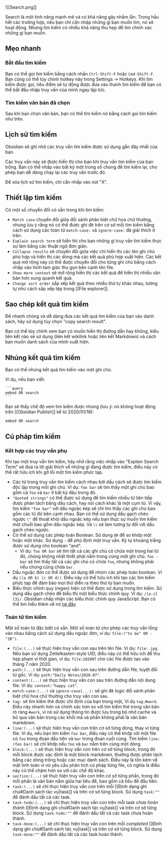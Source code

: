 ![[Search.png]]

Search là một tính năng mạnh mẽ và có khả năng gây nhầm lẫn. Trong hầu hết các trường hợp, nếu bạn chỉ cần nhập những gì bạn muốn tìm, nó sẽ hoạt động. Nhưng tìm kiếm có nhiều khả năng thu hẹp để tìm chính xác những gì bạn muốn.

## Mẹo nhanh

### Bắt đầu tìm kiếm

Bạn có thể gọi tìm kiếm bằng cách nhấn `Ctrl-Shift-F` hoặc `Cmd-Shift-F`. Bạn cũng có thể tùy chỉnh hotkey này trong Settings → Hotkeys. Khi tìm kiếm được gọi, tiêu điểm sẽ tự động được đưa vào thanh tìm kiếm để bạn có thể bắt đầu nhập truy vấn của mình ngay lập tức.

### Tìm kiếm văn bản đã chọn

Sau khi bạn chọn văn bản, bạn có thể tìm kiếm nó bằng cách gọi tìm kiếm như trên.

## Lịch sử tìm kiếm

Obsidian sẽ ghi nhớ các truy vấn tìm kiếm được sử dụng gần đây nhất của bạn.

Các truy vấn này sẽ được hiển thị cho bạn khi truy vấn tìm kiếm của bạn trống. Bạn có thể nhấp vào bất kỳ một trong số chúng để tìm kiếm lại, cho phép bạn dễ dàng chạy lại các truy vấn trước đó.

Để xóa lịch sử tìm kiếm, chỉ cần nhấp vào nút "X".

## Thiết lập tìm kiếm

Có một số chuyển đổi có sẵn trong khi tìm kiếm:

- `Match case` chuyển đổi giữa đối sánh phân biệt chữ hoa chữ thường, nhưng lưu ý rằng nó có thể được ghi đè trên cơ sở mỗi tìm kiếm bằng cách sử dụng các toán tử `match-case:` và `ignore-case:` đã giải thích ở trên.
- `Explain search term` sẽ hiển thị cho bạn những gì truy vấn tìm kiếm thực sự làm bằng các thuật ngữ đơn giản.
- `Collapse results` sẽ chuyển đổi giữa việc chỉ hiển thị các tên ghi chú phù hợp và hiển thị các dòng mà các kết quả phù hợp xuất hiện. Các kết quả mở rộng này có thể được chuyển đổi cho từng ghi chú bằng cách nhấp vào hình tam giác thu gọn bên cạnh tên file.
- `Show more context` sẽ mở rộng hiển thị các kết quả để hiển thị nhiều văn bản hơn xung quanh kết quả.
- `Change sort order` sắp xếp kết quả theo nhiều thứ tự khác nhau, tương tự như cách sắp xếp tệp trong [[File explorer]].

## Sao chép kết quả tìm kiếm

Để nhanh chóng và dễ dàng đưa các kết quả tìm kiếm của bạn vào danh sách, hãy sử dụng tùy chọn "copy search result".

Bạn có thể tùy chỉnh xem bạn có muốn hiển thị đường dẫn hay không, kiểu liên kết nào sẽ sử dụng (liên kết wikilink hoặc liên kết Markdown) và cách bạn muốn danh sách của mình xuất hiện.

## Nhúng kết quả tìm kiếm

Bạn có thể nhúng kết quả tìm kiếm vào một ghi chú.

Ví dụ, nếu bạn viết:

<pre><code>```query
embed OR search
```</code></pre>

Bạn sẽ thấy chế độ xem tìm kiếm được nhúng (lưu ý: nó không hoạt động trên [[Obsidian Publish]] 
kể từ 2020/01/18):

```query
embed OR search
```

## Cú pháp tìm kiếm

### Kết hợp các truy vấn phụ

Khi tạo một truy vấn tìm kiếm, hãy nhớ rằng việc nhấp vào "Explain Search Term" sẽ đưa ra lời giải thích về những gì đang được tìm kiếm, điều này có thể rất hữu ích khi gỡ lỗi một tìm kiếm phức tạp.

- Các từ trong truy vấn tìm kiếm cách nhau bởi dấu cách sẽ được tìm kiếm độc lập trong mỗi ghi chú. Ví dụ: `foo bar` sẽ tìm thấy một ghi chú bao gồm cả `foo` và `bar` ở bất kỳ đâu trong đó.
- `"Quoted strings"` có thể được sử dụng để tìm kiếm nhiều từ liên tiếp được phân tách bằng dấu cách, hay nói cách khác là một cụm từ. Vì vậy, tìm kiếm `"foo bar"` với dấu ngoặc kép sẽ chỉ tìm thấy các ghi chú bao gồm các từ đó bên cạnh nhau. Bạn có thể sử dụng dấu gạch chéo ngược `\"` để thoát khỏi dấu ngoặc kép nếu bạn thực sự muốn tìm kiếm một chuỗi bao gồm dấu ngoặc kép. Và `\\` sẽ làm tương tự đối với dấu gạch chéo ngược.
- Có thể sử dụng các phép toán Boolean. Sử dụng `OR` để so khớp một hoặc một khác. Sử dụng `-` để phủ định một truy vấn. Ký tự khoảng trắng được sử dụng cho boolean "and".
	- Ví dụ: `foo OR bar` sẽ tìm tất cả các ghi chú có chứa một trong hai từ đó, chúng không nhất thiết phải nằm trong cùng một ghi chú. `foo -bar` sẽ tìm thấy tất cả các ghi chú có chứa `foo`, nhưng không phải nếu chúng cũng chứa `bar`.
- Dấu ngoặc đơn có thể được sử dụng để nhóm các phép toán boolean. Ví dụ `((a OR b) (c OR d))`. Điều này có thể hữu ích khi tạo các tìm kiếm phức tạp để đảm bảo mọi thứ diễn ra theo thứ tự bạn muốn.
- Biểu thức chính quy (regex) hiện có thể được sử dụng trong tìm kiếm. Sử dụng dấu gạch chéo để biểu thị một biểu thức chính quy. Ví dụ: `/[a-z]{3}/`. Obsidian chấp nhận các biểu thức chính quy  JavaScript. Bạn có thể tìm hiểu thêm về nó [tại đây](https://developer.mozilla.org/en-US/docs/Web/JavaScript/Guide/Regular_Expressions).

### Toán tử tìm kiếm

Một số toán tử đặc biệt có sẵn. Một số toán tử cho phép các truy vấn lồng vào nhau bằng cách sử dụng dấu ngoặc đơn, ví dụ: `file:("to be" OR -"2B")`.

- `file:(...)` sẽ thực hiện truy vấn con sau trên tên file. Ví dụ: `file:.jpg`. Nếu bạn sử dụng Zettelkasten-style UID, điều này có thể hữu ích để thu hẹp phạm vi thời gian, ví dụ: `file:202007` cho các file được tạo vào tháng 7 năm 2020.
- `path:(...)` sẽ thực hiện truy vấn con sau trên đường dẫn file, tuyệt đối từ gốc. Ví dụ: `path:"Daily Notes/2020-07"`.
- `content:(...)` sẽ thực hiện truy vấn con sau trên đường dẫn nội dung file. Ví dụ: `content:"happy cat"`.
- `match-case:(...)` và `ignore-case(...):` sẽ ghi đè logic đối sánh phân biệt chữ hoa chữ thường cho truy vấn con sau.
- `tag:` sẽ tìm kiếm thẻ được chỉ định của bạn trong một, Ví dụ `tag:#work`. Điều này nhanh hơn và chính xác hơn so với tìm kiếm thẻ trong văn bản rõ ràng `#work`, vì nó sử dụng thông tin được lưu trong bộ nhớ cache và bỏ qua văn bản trong các khối mã và phần không phải là văn bản markdown.
- `line:(...)` sẽ thực hiện truy vấn con trên cơ sở từng dòng, thay vì từng file. Ví dụ, nếu bạn tìm kiếm `foo bar`, điều này có thể khớp với một file có `foo` trong đoạn đầu tiên và `bar` trong đoạn cuối cùng. Tìm kiếm `line:(foo bar)` sẽ chỉ khớp nếu `foo` và `bar` nằm trên cùng một dòng.
- `block:(...)` sẽ thực hiện truy vấn con trên cơ sở từng block, trong đó mỗi block được xác định là một block markdown, thường được phân tách bằng các dòng trống hoặc các mục danh sách. Điều này là tốn kém về mặt tính toán vì nó yêu cầu phân tích cú pháp từng file, có nghĩa là điều này có thể chậm hơn so với các chế độ khác.
- `section:(...)` sẽ thực hiện truy vấn con trên cơ sở từng phần, trong đó mỗi phần là văn bản nằm giữa hai tiêu đề, bao gồm cả tiêu đề đầu tiên.
- `task:(...)` sẽ chỉ thực hiện truy vấn con trên mỗi [[Định dạng ghi chú#Danh sách tác vụ|task]] và trên cơ sở từng block. Sử dụng `task:""` để đánh dấu tất cả các task.
- `task-todo:(...)` sẽ chỉ thực hiện truy vấn con trên mỗi task *chưa hoàn thành* [[Định dạng ghi chú#Danh sách tác vụ|task]] và trên cơ sở từng block. Sử dụng `task-todo:""` để đánh dấu tất cả các task chưa hoàn thành.
- `task-done:(...)` sẽ chỉ thực hiện truy vấn con trên mỗi *completed* [[Định dạng ghi chú#Danh sách tác vụ|task]] và trên cơ sở từng block. Sử dụng `task-done:""` để đánh dấu tất cả các task hoàn thành.
